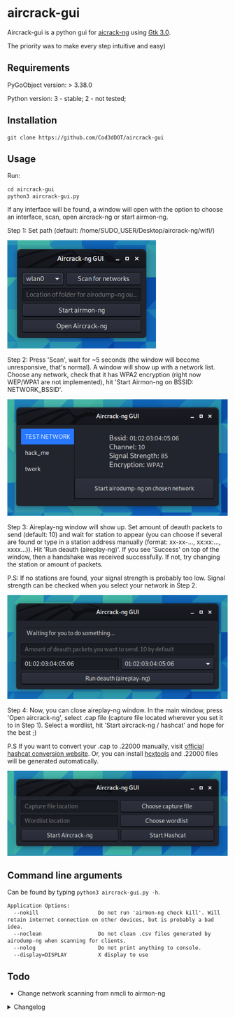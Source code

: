 # aircrack-gui

Aircrack-gui is a python gui for [aicrack-ng](https://www.aircrack-ng.org/) using [Gtk 3.0](https://pygobject.readthedocs.io/en/latest/).

The priority was to make every step intuitive and easy)

## Requirements

PyGoObject version: > 3.38.0

Python version: 3 - stable; 2 - not tested;

## Installation

```
git clone https://github.com/Cod3dDOT/aircrack-gui
```

## Usage 

Run:

```
cd aircrack-gui
python3 aircrack-gui.py
```
If any interface will be found, a window will open with the option to choose an interface, scan, open aircrack-ng or start airmon-ng.

Step 1: Set path (default: /home/SUDO_USER/Desktop/aircrack-ng/wifi/)

![main window](/demo/main_window.png)

Step 2: Press 'Scan', wait for ~5 seconds (the window will become unresponsive, that's normal). A window will show up with a network list. Choose any network, check that it has WPA2 encryption (right now WEP/WPA1 are not implemented), hit 'Start Airmon-ng on BSSID: NETWORK_BSSID'.

![scanning window](/demo/scanning_window.png)

Step 3: Aireplay-ng window will show up. Set amount of deauth packets to send (default: 10) and wait for station to appear (you can choose if several are found or type in a station address manually (format: xx-xx-..., xx:xx:..., xxxx...)). Hit 'Run deauth (aireplay-ng)'. If you see 'Success' on top of the window, then a handshake was received successfully. If not, try changing the station or amount of packets.

P.S: If no stations are found, your signal strength is probably too low. Signal strength can be checked when you select your network in Step 2.

![aireplay-ng window](/demo/aireplay-ng_window.png)

Step 4: Now, you can close aireplay-ng window. In the main window, press 'Open aircrack-ng', select .cap file (capture file located wherever you set it to in Step 1). Select a wordlist, hit 'Start aircrack-ng / hashcat' and hope for the best ;)

P.S If you want to convert your .cap to .22000 manually, visit [official hashcat conversion website](https://hashcat.net/cap2hashcat/). Or, you can install [hcxtools](https://github.com/ZerBea/hcxtools) and .22000 files will be generated automatically. 

![aireplay-ng window](/demo/aircrack-ng_window.png)

## Command line arguments

Can be found by typing ```python3 aircrack-gui.py -h```.
```
Application Options:
  --nokill                   Do not run 'airmon-ng check kill'. Will retain internet connection on other devices, but is probably a bad idea.
  --noclean                  Do not clean .csv files generated by airodump-ng when scanning for clients.
  --nolog                    Do not print anything to console.
  --display=DISPLAY          X display to use
```

## Todo
- Change network scanning from nmcli to airmon-ng

<details>
  <summary>Changelog</summary>
  
- 0.0.6 --- Added command line arguments. Files, generated by airodump-ng (.csv, .netxml) are now automatically deleted. Minor log improvements and code formatting.

- 0.0.5 --- Added automatic .cap to .22000 conversion when selecting hashcat and [hcxtools](https://github.com/ZerBea/hcxtools) are installed. Minor ui updates.

- 0.0.4 --- Removed xterm windows (except for aircrack-ng/hashcat), fixed selected station deselecting/changing when updated.

- 0.0.3 --- Hashcat support.

- 0.0.2 --- README.md changes, etc.

- 0.0.1 --- Initial commit.
</details>
